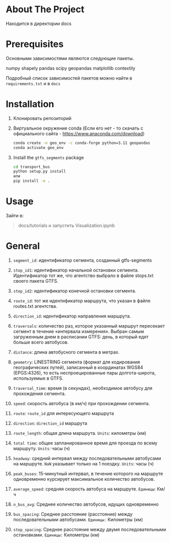 # About The Project

Находится в директории docs

# Prerequisites

Основными зависимостями являются следующие пакеты.

numpy
shapely
pandas
scipy
geopandas
matplotlib
contextily

Подробный список зависимостей пакетов можно найти в `requirements.txt` и в `docs`

# Installation

1. Клонировать репозиторий

2. Виртуальное окружение conda (Если его нет - то скачать с официального сайта - https://www.anaconda.com/download)

    ```sh
    conda create -n geo_env -c conda-forge python=3.11 geopandas
    conda activate geo_env
    ```

3. Install the `gtfs_segments` package

    ```sh
    cd transport_bus
    python setup.py install
    или
    pip install -e .
    ```

# Usage

Зайти в:
> docs/tutorials и запустить Visualization.ipynb

# General

1. `segment_id`: идентификатор сегмента, созданный gtfs-segments
2. `stop_id1`: идентификатор начальной остановки сегмента. Идентификатор тот же, что агентство выбрало в файле stops.txt своего пакета GTFS.
3. `stop_id2`: идентификатор конечной остановки сегмента.
4. `route_id`: тот же идентификатор маршрута, что указан в файле routes.txt агентства.
5. `direction_id`: идентификатор направления маршрута.
6. `traversals`: количество раз, которое указанный маршрут пересекает сегмент в течение «интервала измерения». Выбран самым загруженным днем в расписании GTFS: день, в который едят больше всего автобусов.
7. `distance`: длина автобусного сегмента в метрах.
8. `geometry`: LINESTRING сегмента (формат для кодирования географических путей), записанный в координатах WGS84 (EPGS:4326), то есть неспроецированные пары долгота-широта, используемые в GTFS.
9. `traversal_time`: время (в секундах), необходимое автобусу для прохождения сегмента.
10. `speed`: скорость автобуса (в км/ч) при прохождении сегмента. 



1. `route`: `route_id` для интересующего маршрута
2. `direction`: `direction_id` маршрута
3. `route_length`: общая длина маршрута. `Units`: километры (км)
4. `total time`: общее запланированное время для проезда по всему маршруту. `Units`: часы (ч)
5. `headway`: средний интервал между последовательными автобусами на маршруте. `NaN` указывает только на 1 поездку. `Units`: часы (ч)
6. `peak_buses`: 15-минутный интервал, в течение которого на маршруте одновременно курсирует максимальное количество автобусов.
7. `average_speed`: средняя скорость автобуса на маршруте. `Единицы`: Км/ч
8. `n_bus_avg`: Среднее количество автобусов, идущих одновременно
9. `bus_spacing`: Среднее расстояние (расстояние) между последовательными автобусами. `Единицы:` Километры (км)
10. `stop_spacing`: Среднее расстояние между двумя последовательными остановками. `Единицы:` Километры (км)

